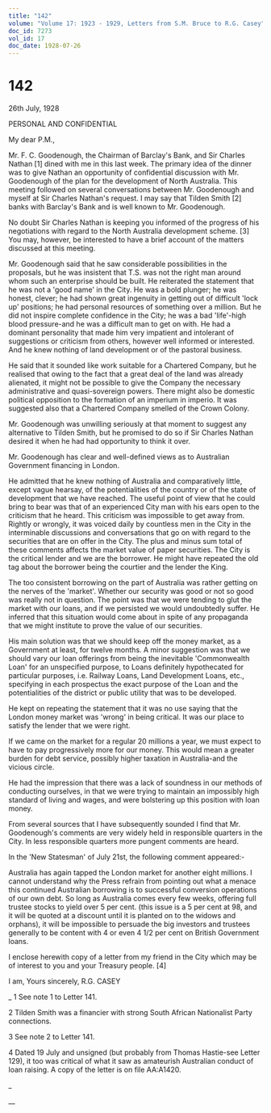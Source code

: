 ```yaml
---
title: "142"
volume: "Volume 17: 1923 - 1929, Letters from S.M. Bruce to R.G. Casey"
doc_id: 7273
vol_id: 17
doc_date: 1928-07-26
---
```


# 142

26th July, 1928

PERSONAL AND CONFIDENTIAL

My dear P.M.,

Mr. F. C. Goodenough, the Chairman of Barclay's Bank, and Sir Charles Nathan [1] dined with me in this last week. The primary idea of the dinner was to give Nathan an opportunity of confidential discussion with Mr. Goodenough of the plan for the development of North Australia. This meeting followed on several conversations between Mr. Goodenough and myself at Sir Charles Nathan's request. I may say that Tilden Smith [2] banks with Barclay's Bank and is well known to Mr. Goodenough.

No doubt Sir Charles Nathan is keeping you informed of the progress of his negotiations with regard to the North Australia development scheme. [3] You may, however, be interested to have a brief account of the matters discussed at this meeting.

Mr. Goodenough said that he saw considerable possibilities in the proposals, but he was insistent that T.S. was not the right man around whom such an enterprise should be built. He reiterated the statement that he was not a 'good name' in the City. He was a bold plunger; he was honest, clever; he had shown great ingenuity in getting out of difficult 'lock up' positions; he had personal resources of something over a million. But he did not inspire complete confidence in the City; he was a bad 'life'-high blood pressure-and he was a difficult man to get on with. He had a dominant personality that made him very impatient and intolerant of suggestions or criticism from others, however well informed or interested. And he knew nothing of land development or of the pastoral business.

He said that it sounded like work suitable for a Chartered Company, but he realised that owing to the fact that a great deal of the land was already alienated, it might not be possible to give the Company the necessary administrative and quasi-sovereign powers. There might also be domestic political opposition to the formation of an imperium in imperio. It was suggested also that a Chartered Company smelled of the Crown Colony.

Mr. Goodenough was unwilling seriously at that moment to suggest any alternative to Tilden Smith, but he promised to do so if Sir Charles Nathan desired it when he had had opportunity to think it over.

Mr. Goodenough has clear and well-defined views as to Australian Government financing in London.

He admitted that he knew nothing of Australia and comparatively little, except vague hearsay, of the potentialities of the country or of the state of development that we have reached. The useful point of view that he could bring to bear was that of an experienced City man with his ears open to the criticism that he heard. This criticism was impossible to get away from. Rightly or wrongly, it was voiced daily by countless men in the City in the interminable discussions and conversations that go on with regard to the securities that are on offer in the City. The plus and minus sum total of these comments affects the market value of paper securities. The City is the critical lender and we are the borrower. He might have repeated the old tag about the borrower being the courtier and the lender the King.

The too consistent borrowing on the part of Australia was rather getting on the nerves of the 'market'. Whether our security was good or not so good was really not in question. The point was that we were tending to glut the market with our loans, and if we persisted we would undoubtedly suffer. He inferred that this situation would come about in spite of any propaganda that we might institute to prove the value of our securities.

His main solution was that we should keep off the money market, as a Government at least, for twelve months. A minor suggestion was that we should vary our loan offerings from being the inevitable 'Commonwealth Loan' for an unspecified purpose, to Loans definitely hypothecated for particular purposes, i.e. Railway Loans, Land Development Loans, etc., specifying in each prospectus the exact purpose of the Loan and the potentialities of the district or public utility that was to be developed.

He kept on repeating the statement that it was no use saying that the London money market was 'wrong' in being critical. It was our place to satisfy the lender that we were right.

If we came on the market for a regular 20 millions a year, we must expect to have to pay progressively more for our money. This would mean a greater burden for debt service, possibly higher taxation in Australia-and the vicious circle.

He had the impression that there was a lack of soundness in our methods of conducting ourselves, in that we were trying to maintain an impossibly high standard of living and wages, and were bolstering up this position with loan money.

From several sources that I have subsequently sounded I find that Mr. Goodenough's comments are very widely held in responsible quarters in the City. In less responsible quarters more pungent comments are heard.

In the 'New Statesman' of July 21st, the following comment appeared:-

Australia has again tapped the London market for another eight millions. I cannot understand why the Press refrain from pointing out what a menace this continued Australian borrowing is to successful conversion operations of our own debt. So long as Australia comes every few weeks, offering full trustee stocks to yield over 5 per cent. (this issue is a 5 per cent at 98, and it will be quoted at a discount until it is planted on to the widows and orphans), it will be impossible to persuade the big investors and trustees generally to be content with 4 or even 4 1/2 per cent on British Government loans.

I enclose herewith copy of a letter from my friend in the City which may be of interest to you and your Treasury people. [4]

I am, Yours sincerely, R.G. CASEY 

_ 1 See note 1 to Letter 141.

2 Tilden Smith was a financier with strong South African Nationalist Party connections.

3 See note 2 to Letter 141.

4 Dated 19 July and unsigned (but probably from Thomas Hastie-see Letter 129), it too was critical of what it saw as amateurish Australian conduct of loan raising. A copy of the letter is on file AA:A1420.

_

__
